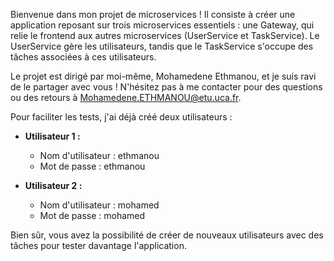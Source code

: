 Bienvenue dans mon projet de microservices ! Il consiste à créer une application reposant sur trois microservices essentiels : une Gateway, qui relie le frontend aux autres microservices (UserService et TaskService). Le UserService gère les utilisateurs, tandis que le TaskService s'occupe des tâches associées à ces utilisateurs.

Le projet est dirigé par moi-même, Mohamedene Ethmanou, et je suis ravi de le partager avec vous ! N'hésitez pas à me contacter pour des questions ou des retours à Mohamedene.ETHMANOU@etu.uca.fr.

Pour faciliter les tests, j'ai déjà créé deux utilisateurs :

- **Utilisateur 1 :**
  - Nom d'utilisateur : ethmanou
  - Mot de passe : ethmanou

- **Utilisateur 2 :**
  - Nom d'utilisateur : mohamed
  - Mot de passe : mohamed

Bien sûr, vous avez la possibilité de créer de nouveaux utilisateurs avec des tâches pour tester davantage l'application.


